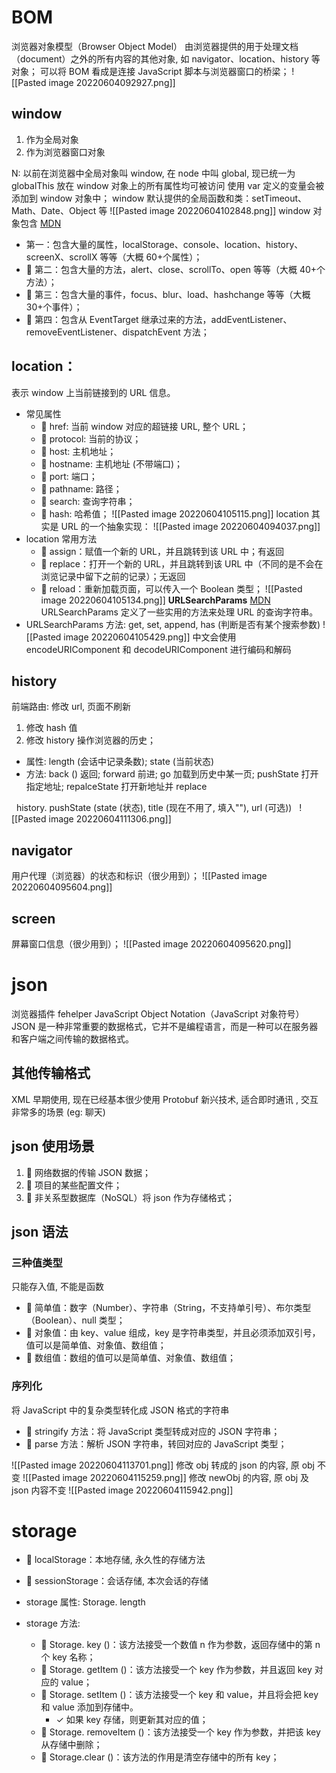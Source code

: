 # BOM
浏览器对象模型（Browser Object Model）
由浏览器提供的用于处理文档（document）之外的所有内容的其他对象, 如 navigator、location、history 等对象；
可以将 BOM 看成是连接 JavaScript 脚本与浏览器窗口的桥梁；
![[Pasted image 20220604092927.png]]

## window
1. 作为全局对象
2. 作为浏览器窗口对象

N: 以前在浏览器中全局对象叫 window, 在 node 中叫 global, 现已统一为 globalThis
   放在 window 对象上的所有属性均可被访问
   使用 var 定义的变量会被添加到 window 对象中；
   window 默认提供的全局函数和类：setTimeout、Math、Date、Object 等
![[Pasted image 20220604102848.png]]
window 对象包含
[MDN]( https://developer.mozilla.org/zh-CN/docs/Web/API/Window )
-  第一：包含大量的属性，localStorage、console、location、history、screenX、scrollX 等等（大概 60+个属性）； 
-  第二：包含大量的方法，alert、close、scrollTo、open 等等（大概 40+个方法）； 
-  第三：包含大量的事件，focus、blur、load、hashchange 等等（大概 30+个事件）； 
-  第四：包含从 EventTarget 继承过来的方法，addEventListener、removeEventListener、dispatchEvent 方法；

## location：
表示 window 上当前链接到的 URL 信息。
- 常见属性
	-  href: 当前 window 对应的超链接 URL, 整个 URL； 
	-  protocol: 当前的协议； 
	-  host: 主机地址； 
	-  hostname: 主机地址 (不带端口)； 
	-  port: 端口； 
	-  pathname: 路径； 
	-  search: 查询字符串； 
	-  hash: 哈希值；
![[Pasted image 20220604105115.png]]
 location 其实是 URL 的一个抽象实现：
![[Pasted image 20220604094037.png]]
- location 常用方法
	-  assign：赋值一个新的 URL，并且跳转到该 URL 中；有返回
	-  replace：打开一个新的 URL，并且跳转到该 URL 中（不同的是不会在浏览记录中留下之前的记录）；无返回
	-  reload：重新加载页面，可以传入一个 Boolean 类型；
![[Pasted image 20220604105134.png]]
**URLSearchParams**
[MDN]( https://developer.mozilla.org/zh-CN/docs/Web/API/URLSearchParams )
URLSearchParams 定义了一些实用的方法来处理 URL 的查询字符串。
- URLSearchParams 方法: get,  set, append, has (判断是否有某个搜索参数)
![[Pasted image 20220604105429.png]]
 中文会使用 encodeURIComponent 和 decodeURIComponent 进行编码和解码

## history
前端路由: 修改 url, 页面不刷新
1. 修改 hash 值
2. 修改 history
操作浏览器的历史；
- 属性:  length (会话中记录条数); state (当前状态)
- 方法: back () 返回;  forward 前进; go 加载到历史中某一页;  pushState 打开指定地址;  repalceState 打开新地址并 replace

  history. pushState (state (状态), title (现在不用了, 填入""), url (可选))
  ![[Pasted image 20220604111306.png]]
## navigator
用户代理（浏览器）的状态和标识（很少用到）； 
![[Pasted image 20220604095604.png]]
## screen
屏幕窗口信息（很少用到）；
![[Pasted image 20220604095620.png]]
# json
浏览器插件 fehelper
JavaScript Object Notation（JavaScript 对象符号）
JSON 是一种非常重要的数据格式，它并不是编程语言，而是一种可以在服务器和客户端之间传输的数据格式。
## 其他传输格式
XML   早期使用, 现在已经基本很少使用
Protobuf  新兴技术, 适合即时通讯 , 交互非常多的场景 (eg: 聊天)

## json 使用场景
1.  网络数据的传输 JSON 数据； 
2.  项目的某些配置文件； 
3.  非关系型数据库（NoSQL）将 json 作为存储格式；
## json 语法
### 三种值类型
只能存入值, 不能是函数
-  简单值：数字（Number）、字符串（String，不支持单引号）、布尔类型（Boolean）、null 类型； 
-  对象值：由 key、value 组成，key 是字符串类型，并且必须添加双引号，值可以是简单值、对象值、数组值； 
-  数组值：数组的值可以是简单值、对象值、数组值；
### 序列化
将 JavaScript 中的复杂类型转化成 JSON 格式的字符串
-  stringify 方法：将 JavaScript 类型转成对应的 JSON 字符串； 
-  parse 方法：解析 JSON 字符串，转回对应的 JavaScript 类型；

 ![[Pasted image 20220604113701.png]]
修改 obj 转成的 json 的内容, 原 obj 不变
![[Pasted image 20220604115259.png]]
修改 newObj 的内容, 原 obj 及 json 内容不变
![[Pasted image 20220604115942.png]]

# storage
-  localStorage：本地存储, 永久性的存储方法
-  sessionStorage：会话存储, 本次会话的存储

- storage 属性: Storage. length
- storage 方法: 
	-  Storage. key ()：该方法接受一个数值 n 作为参数，返回存储中的第 n 个 key 名称； 
	-  Storage. getItem ()：该方法接受一个 key 作为参数，并且返回 key 对应的 value；
	-  Storage. setItem ()：该方法接受一个 key 和 value，并且将会把 key 和 value 添加到存储中。 
		- ✓ 如果 key 存储，则更新其对应的值； 
	-  Storage. removeItem ()：该方法接受一个 key 作为参数，并把该 key 从存储中删除； 
	-  Storage.clear ()：该方法的作用是清空存储中的所有 key；